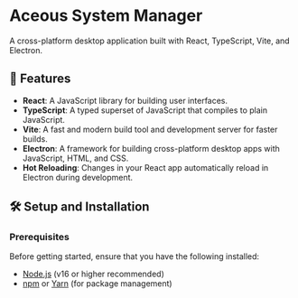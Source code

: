 # Aceous System Manager

A cross-platform desktop application built with React, TypeScript, Vite, and Electron.

## 🚀 Features

- **React**: A JavaScript library for building user interfaces.
- **TypeScript**: A typed superset of JavaScript that compiles to plain JavaScript.
- **Vite**: A fast and modern build tool and development server for faster builds.
- **Electron**: A framework for building cross-platform desktop apps with JavaScript, HTML, and CSS.
- **Hot Reloading**: Changes in your React app automatically reload in Electron during development.

## 🛠️ Setup and Installation

### Prerequisites

Before getting started, ensure that you have the following installed:

- [Node.js](https://nodejs.org/) (v16 or higher recommended)
- [npm](https://www.npmjs.com/) or [Yarn](https://yarnpkg.com/) (for package management)
